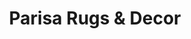 ---
title: "Parisa Rugs & Decor"
url: /philadelphia/parisa-rugs-und-decor/
shop: Raumausstattung
---